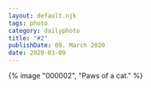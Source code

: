 ```yaml
---
layout: default.njk
tags: photo
category: dailyphoto
title: "#2"
publishDate: 09. March 2020
date: 2020-03-09
---
```


{% image "000002", "Paws of a cat." %}
